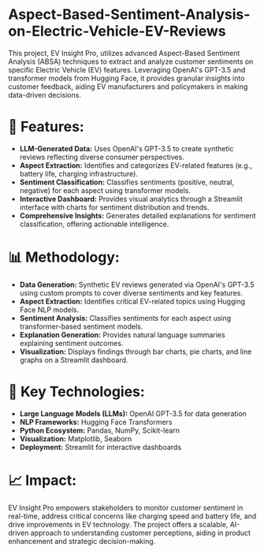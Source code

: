 # Aspect-Based-Sentiment-Analysis-on-Electric-Vehicle-EV-Reviews

This project, EV Insight Pro, utilizes advanced Aspect-Based Sentiment Analysis (ABSA) techniques to extract and analyze customer sentiments on specific Electric Vehicle (EV) features. Leveraging OpenAI's GPT-3.5 and transformer models from Hugging Face, it provides granular insights into customer feedback, aiding EV manufacturers and policymakers in making data-driven decisions.

# 🧰 Features:

- **LLM-Generated Data:** Uses OpenAI's GPT-3.5 to create synthetic reviews reflecting diverse consumer perspectives.
- **Aspect Extraction:** Identifies and categorizes EV-related features (e.g., battery life, charging infrastructure).
- **Sentiment Classification:** Classifies sentiments (positive, neutral, negative) for each aspect using transformer models.
- **Interactive Dashboard:** Provides visual analytics through a Streamlit interface with charts for sentiment distribution and trends.
- **Comprehensive Insights:** Generates detailed explanations for sentiment classification, offering actionable intelligence.



 # 📊 Methodology:

- **Data Generation:** Synthetic EV reviews generated via OpenAI's GPT-3.5 using custom prompts to cover diverse sentiments and key features.
- **Aspect Extraction:** Identifies critical EV-related topics using Hugging Face NLP models.
- **Sentiment Analysis:** Classifies sentiments for each aspect using transformer-based sentiment models.
- **Explanation Generation:** Provides natural language summaries explaining sentiment outcomes.
- **Visualization:** Displays findings through bar charts, pie charts, and line graphs on a Streamlit dashboard.


# 📌 Key Technologies:

- **Large Language Models (LLMs):** OpenAI GPT-3.5 for data generation
- **NLP Frameworks:** Hugging Face Transformers
- **Python Ecosystem:** Pandas, NumPy, Scikit-learn
- **Visualization:** Matplotlib, Seaborn
- **Deployment:** Streamlit for interactive dashboards

# 📈 Impact:

EV Insight Pro empowers stakeholders to monitor customer sentiment in real-time, address critical concerns like charging speed and battery life, and drive improvements in EV technology. The project offers a scalable, AI-driven approach to understanding customer perceptions, aiding in product enhancement and strategic decision-making.

